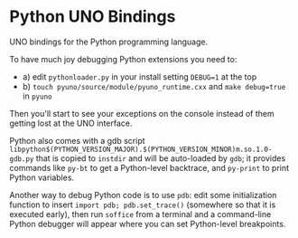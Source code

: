 # Python UNO Bindings

UNO bindings for the Python programming language.

To have much joy debugging Python extensions you need to:

+ a) edit `pythonloader.py` in your install setting `DEBUG=1` at the top
+ b) `touch pyuno/source/module/pyuno_runtime.cxx` and `make debug=true` in `pyuno`

Then you'll start to see your exceptions on the console instead of them getting
lost at the UNO interface.

Python also comes with a gdb script
`libpython$(PYTHON_VERSION_MAJOR).$(PYTHON_VERSION_MINOR)m.so.1.0-gdb.py`
that is copied to `instdir` and will be auto-loaded by `gdb`;
it provides commands like `py-bt` to get a Python-level backtrace,
and `py-print` to print Python variables.

Another way to debug Python code is to use `pdb`: edit some initialization
function to insert `import pdb; pdb.set_trace()` (somewhere so that it is
executed early), then run `soffice` from a terminal and a command-line Python
debugger will appear where you can set Python-level breakpoints.
